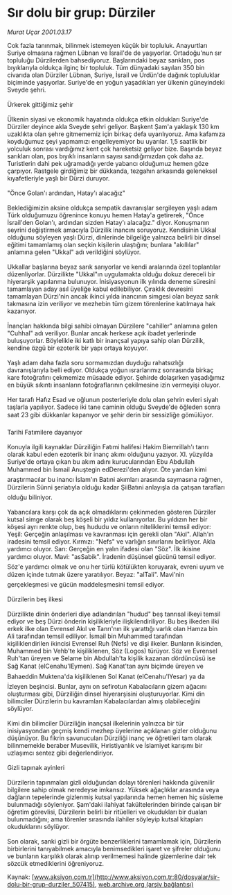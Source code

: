 # Sır dolu bir grup: Dürziler

*Murat Uçar 2001.03.17*

<div class="pNewsDetailMainContent" itemprop="articleBody">
 Cok fazla tanınmak, bilinmek istemeyen küçük bir topluluk. Anayurtları Suriye olmasına rağmen Lübnan ve İsrail'de de yaşıyorlar. Ortadoğu'nun sır topluluğu Dürzilerden bahsediyoruz. Başlarındaki beyaz sarıkları, pos bıyıklarıyla oldukça ilginç bir topluluk. Tüm dünyadaki sayıları 350 bin civarıda olan Dürziler Lübnan, Suriye, İsrail ve Ürdün'de dağınık topluluklar biçiminde yaşıyorlar. Suriye'de en yoğun yaşadıkları yer ülkenin güneyindeki Sveyde şehri.
 <br/>
 <br/>
 Ürkerek gittiğimiz şehir
 <br/>
 <br/>
 Ülkenin siyasi ve ekonomik hayatında oldukça etkin oldukları Suriye'de Dürziler deyince akla Sveyde şehri geliyor. Başkent Şam'a yaklaşık 130 km uzaklıkta olan şehre gitmememiz için birkaç defa uyarılıyoruz. Ama kafamıza koyduğumuz şeyi yapmamızı engelleyemiyor bu uyarılar. 1,5 saatlik bir yolculuk sonrası vardığımız kent çok hareketsiz geliyor bize. Başında beyaz sarıkları olan, pos bıyıklı insanların sayısı sandığımızdan çok daha az. Turistlerin dahi pek uğramadığı yerde yabancı olduğumuz hemen göze çarpıyor. Rastgele girdiğimiz bir dükkanda, tezgahın arkasında geleneksel kıyafetleriyle yaşlı bir Dürzi duruyor.
 <br/>
 <br/>
 "Önce Golan'ı ardından, Hatay'ı alacağız"
 <br/>
 <br/>
 Beklediğimizin aksine oldukça sempatik davranışlar sergileyen yaşlı adam Türk olduğumuzu öğrenince konuyu hemen Hatay'a getirerek, "Önce İsrail'den Golan'ı, ardından sizden Hatay'ı alacağız." diyor. Konuşmanın seyrini değiştirmek amacıyla Dürzilik inancını soruyoruz. Kendisinin Ukkal olduğunu söyleyen yaşlı Dürzi, dinlerinde bilgeliğe yalnızca belirli bir dinsel eğitimi tamamlamış olan seçkin kişilerin ulaştığını; bunlara "akıllılar" anlamına gelen "Ukkal" adı verildiğini söylüyor.
 <br/>
 <br/>
 Ukkallar başlarına beyaz sarık sarıyorlar ve kendi aralarında özel toplantılar düzenliyorlar. Dürzilikte "Ukkal"ın uygulamakta olduğu dokuz dereceli bir hiyerarşik yapılanma bulunuyor. İnisiyasyonun ilk yılında deneme süresini tamamlayan aday asıl üyeliğe kabul edilebiliyor. Çıraklık devresini tamamlayan Dürzi'nin ancak ikinci yılda inancının simgesi olan beyaz sarık takmasına izin veriliyor ve mezhebin tüm gizem törenlerine katılmaya hak kazanıyor.
 <br/>
 <br/>
 İnançları hakkında bilgi sahibi olmayan Dürzilere "cahiller" anlamına gelen "Cuhhal" adı veriliyor. Bunlar ancak herkese açık ibadet yerlerinde buluşuyorlar. Böylelikle iki katlı bir inançsal yapıya sahip olan Dürzilik, kendine özgü bir ezoterik bir yapı ortaya koyuyor.
 <br/>
 <br/>
 Yaşlı adam daha fazla soru sormamızdan duyduğu rahatsızlığı davranışlarıyla belli ediyor. Oldukça yoğun ısrarlarımız sonrasında birkaç kare fotoğrafını çekmemize müsaade ediyor. Şehirde dolaşırken yaşadığımız en büyük sıkıntı insanların fotoğraflarının çekilmesine izin vermeyişi oluyor.
 <br/>
 <br/>
 Her tarafı Hafız Esad ve oğlunun posterleriyle dolu olan şehrin evleri siyah taşlarla yapılıyor. Sadece iki tane caminin olduğu Sveyde'de öğleden sonra saat 23 gibi dükkanlar kapanıyor ve şehir derin bir sessizliğe gömülüyor.
 <br/>
 <br/>
 Tarihi Fatımilere dayanıyor
 <br/>
 <br/>
 Konuyla ilgili kaynaklar Dürziliğin Fatımi halifesi Hakim Biemrillah'ı tanrı olarak kabul eden ezoterik bir inanç akımı olduğunu yazıyor. XI. yüzyılda Suriye'de ortaya çıkan bu akım adını kurucularından Ebu Abdullah Muhammed bin İsmail Anuştegin edDerezi'den alıyor. Öte yandan kimi araştırmacılar bu inancı İslam'ın Batıni akımları arasında saymasına rağmen, Dürzilerin Sünni şeriatıyla olduğu kadar ŞiiBatıni anlayışla da çatışan tarafları olduğu biliniyor.
 <br/>
 <br/>
 Yabancılara karşı çok da açık olmadıklarını çekinmeden gösteren Dürziler kutsal simge olarak beş köşeli bir yıldız kullanıyorlar. Bu yıldızın her bir köşesi ayrı renkte olup, beş hududu ve onların niteliklerini temsil ediyor: Yeşil: Gerçeğin anlaşılması ve kavranması için gerekli olan "Akıl". Allah'ın iradesini temsil ediyor. Kırmızı: "Nefs" ve varlığın sınırlarını belirliyor. Akla yardımcı oluyor. Sarı: Gerçeğin en yalın ifadesi olan "Söz". İlk ikisine yardımcı oluyor. Mavi: "asSabik". İradenin düşünsel gücünü temsil ediyor. Söz'e yardımcı olmak ve onu her türlü kötülükten koruyarak, evreni uyum ve düzen içinde tutmak üzere yaratılıyor. Beyaz: "alTali". Mavi'nin gerçekleşmesi ve gücün maddeleşmesini temsil ediyor.
 <br/>
 <br/>
 Dürzilerin beş ilkesi
 <br/>
 <br/>
 Dürzilikte dinin önderleri diye adlandırılan "hudud" beş tanrısal ilkeyi temsil ediyor ve beş Dürzi önderin kişilikleriyle ilişkilendiriliyor. Bu beş ilkeden ilki erkek ilke olan Evrensel Akıl ve Tanrı'nın ilk yarattığı varlık olan Hamza bin Ali tarafından temsil ediliyor. İsmail bin Muhammed tarafından kişiliklendirilen ikincisi Evrensel Ruh (Nefs) ve dişi ilkeler. Bunların ikisinden, Muhammed bin Vehb'te kişiliklenen, Söz (Logos) türüyor. Söz ve Evrensel Ruh'tan üreyen ve Selame bin Abdullah'ta kişilik kazanan dördüncüsü ise Sağ Kanat (elCenahu'lEymen). Sağ Kanat'tan aynı biçimde üreyen ve Bahaeddin Muktena'da kişiliklenen Sol Kanat (elCenahu'lYesar) ya da İzleyen beşincisi. Bunlar, aynı on sefirotun Kabalacıların gizem ağacını oluşturması gibi, Dürziliğin dinsel hiyerarşisini oluşturuyorlar. Kimi din bilimciler Dürzilerin bu kavramları Kabalacılardan almış olabileceğini söylüyor.
 <br/>
 <br/>
 Kimi din bilimciler Dürziliğin inançsal ilkelerinin yalnızca bir tür inisiyasyondan geçmiş kendi mezhep üyelerine açıklanan gizler olduğunu düşünüyor. Bu fikrin savunucuları Dürziliği inanç ve öğretileri tam olarak bilinmemekle beraber Musevilik, Hıristiyanlık ve İslamiyet karışımı bir uzlaşımcı sentez gibi değerlendiriyor.
 <br/>
 <br/>
 Gizli tapınak ayinleri
 <br/>
 <br/>
 Dürzilerin tapınmaları gizli olduğundan dolayı törenleri hakkında güvenilir bilgilere sahip olmak neredeyse imkansız. Yüksek ağaçlıklar arasında veya dağların tepelerinde gizlenmiş kutsal yapılarında hemen hemen hiç süsleme bulunmadığı söyleniyor. Şam'daki ilahiyat fakültelerinden birinde çalışan bir öğretim görevlisi, Dürzilerin belirli bir ritüelleri ve okudukları bir duaları bulunmadığını; ama törenler sırasında ilahiler söyleyip kutsal kitapları okuduklarını söylüyor.
 <br/>
 <br/>
 Son olarak, sanki gizli bir örgüte benzerliklerini tamamlamak için, Dürzilerin birbirlerini tanıyabilmek amacıyla benimsedikleri işaret ve şifreler olduğunu ve bunların karşılıklı olarak alınıp verilmemesi halinde gizemlerine dair tek sözcük etmediklerini öğreniyoruz.
 <br/>
</div>


Kaynak: [www.aksiyon.com.tr](http://www.aksiyon.com.tr:80/dosyalar/sir-dolu-bir-grup-durziler_507415), [web.archive.org (arşiv bağlantısı)](http://web.archive.org/web/20150627101519/http://www.aksiyon.com.tr:80/dosyalar/sir-dolu-bir-grup-durziler_507415)
